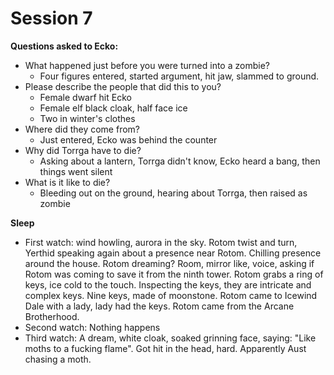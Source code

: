 # Session 7
**Questions asked to Ecko:**
- What happened just before you were turned into a zombie?
	- Four figures entered, started argument, hit jaw, slammed to ground.
- Please describe the people that did this to you?
	- Female dwarf hit Ecko
	- Female elf black cloak, half face ice
	- Two in winter's clothes
- Where did they come from?
	- Just entered, Ecko was behind the counter
- Why did Torrga have to die?
	- Asking about a lantern, Torrga didn't know, Ecko heard a bang, then things went silent
- What is it like to die?
	- Bleeding out on the ground, hearing about Torrga, then raised as zombie

**Sleep**
- First watch: wind howling, aurora in the sky. Rotom twist and turn, Yerthid speaking again about a presence near Rotom. Chilling presence around the house. Rotom dreaming? Room, mirror like, voice, asking if Rotom was coming to save it from the ninth tower. Rotom grabs a ring of keys, ice cold to the touch. Inspecting the keys, they are intricate and complex keys. Nine keys, made of moonstone. Rotom came to Icewind Dale with a lady, lady had the keys. Rotom came from the Arcane Brotherhood.
- Second watch: Nothing happens
- Third watch: A dream, white cloak, soaked grinning face, saying: "Like moths to a fucking flame". Got hit in the head, hard. Apparently Aust chasing a moth.